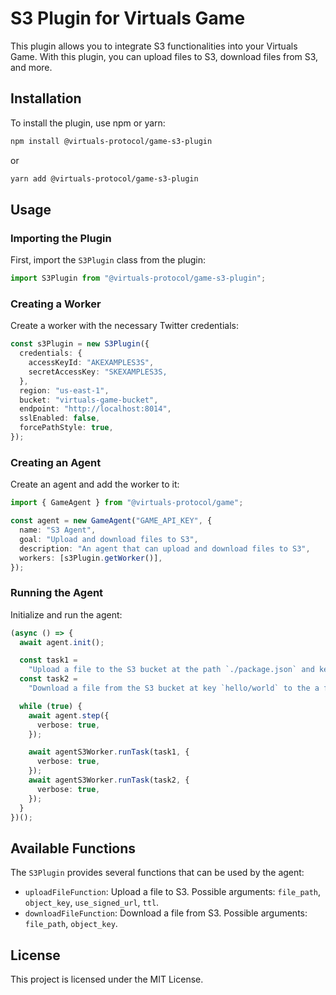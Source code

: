 # S3 Plugin for Virtuals Game

This plugin allows you to integrate S3 functionalities into your Virtuals Game. With this plugin,
you can upload files to S3, download files from S3, and more.

## Installation

To install the plugin, use npm or yarn:

```bash
npm install @virtuals-protocol/game-s3-plugin
```

or

```bash
yarn add @virtuals-protocol/game-s3-plugin
```

## Usage

### Importing the Plugin

First, import the `S3Plugin` class from the plugin:

```typescript
import S3Plugin from "@virtuals-protocol/game-s3-plugin";
```

### Creating a Worker

Create a worker with the necessary Twitter credentials:

```typescript
const s3Plugin = new S3Plugin({
  credentials: {
    accessKeyId: "AKEXAMPLES3S",
    secretAccessKey: "SKEXAMPLES3S,
  },
  region: "us-east-1",
  bucket: "virtuals-game-bucket",
  endpoint: "http://localhost:8014",
  sslEnabled: false,
  forcePathStyle: true,
});
```

### Creating an Agent

Create an agent and add the worker to it:

```typescript
import { GameAgent } from "@virtuals-protocol/game";

const agent = new GameAgent("GAME_API_KEY", {
  name: "S3 Agent",
  goal: "Upload and download files to S3",
  description: "An agent that can upload and download files to S3",
  workers: [s3Plugin.getWorker()],
});
```

### Running the Agent

Initialize and run the agent:

```typescript
(async () => {
  await agent.init();

  const task1 =
    "Upload a file to the S3 bucket at the path `./package.json` and key `hello/world`, and use a signed URL with a TTL of 900 seconds";
  const task2 =
    "Download a file from the S3 bucket at key `hello/world` to the a file at `./test.txt`";

  while (true) {
    await agent.step({
      verbose: true,
    });

    await agentS3Worker.runTask(task1, {
      verbose: true,
    });
    await agentS3Worker.runTask(task2, {
      verbose: true,
    });
  }
})();
```

## Available Functions

The `S3Plugin` provides several functions that can be used by the agent:

- `uploadFileFunction`: Upload a file to S3. Possible arguments: `file_path`, `object_key`,
  `use_signed_url`, `ttl`.
- `downloadFileFunction`: Download a file from S3. Possible arguments: `file_path`, `object_key`.

## License

This project is licensed under the MIT License.
